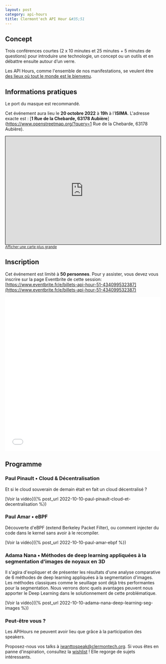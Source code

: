 ```yaml
---
layout: post
category: api-hours
title: Clermont'ech API Hour &#35;51
---
```


## Concept

Trois conférences courtes (2 x 10 minutes et 25 minutes + 5 minutes de questions)
pour introduire une technologie, un concept ou un outils et en débattre ensuite
autour d’un verre.

Les API Hours, comme l'ensemble de nos manifestations, se veulent être [des
lieux où tout le monde est le bienvenu](/code-of-conduct.html).


## Informations pratiques

Le port du masque est recommandé.

Cet événement aura lieu le **20 octobre 2022** à **19h** à l'**ISIMA**. L'adresse
exacte est : [**1 Rue de la Chebarde, 63178 Aubière**](https://www.openstreetmap.org/?query=1 Rue de la Chebarde, 63178 Aubière).
<iframe width="100%" height="350" frameborder="0" scrolling="no" marginheight="0" marginwidth="0" src="https://www.openstreetmap.org/export/embed.html?bbox=3.1089243292808537%2C45.75827368335089%2C3.1134036183357243%2C45.76020674657018&amp;layer=mapnik" style="border: 1px solid black"></iframe><br/><small><a href="https://www.openstreetmap.org/#map=19/45.75924/3.11116">Afficher une carte plus grande</a></small>
<br/>

## Inscription

Cet événement est limité à **50 personnes**.  Pour y assister, vous devez vous
inscrire sur la page Eventbrite de cette session: [https://www.eventbrite.fr/e/billets-api-hour-51-434099532387](https://www.eventbrite.fr/e/billets-api-hour-51-434099532387)

<iframe src="//eventbrite.fr/tickets-external?eid=434099532387&ref=etckt" frameborder="0" height="500" width="100%" vspace="0" hspace="0" marginheight="5" marginwidth="5" scrolling="auto" allowtransparency="true"></iframe>

<br/>

## Programme

### Paul Pinault • Cloud & Décentralisation

Et si le cloud souverain de demain était en fait un cloud décentralisé ?

[Voir la vidéo]({% post_url 2022-10-10-paul-pinault-cloud-et-decentralisation %})

### Paul Amar • eBPF

Découverte d'eBPF (extend Berkeley Packet Filter), ou comment injecter du code dans le kernel sans avoir à le recompiler.

[Voir la vidéo]({% post_url 2022-10-10-paul-amar-ebpf %})

### Adama Nana • Méthodes de deep learning appliquées à la segmentation d'images de noyaux en 3D

Il s'agira d'expliquer et de présenter les résultats d'une analyse comparative de 6 méthodes de deep learning appliquées à la segmentation d'images. Les méthodes classiques comme le seuillage sont déjà très performantes pour la segmentation. Nous verrons donc quels avantages peuvent nous apporter le Deep Learning dans le solutionnement de cette problématique.

[Voir la vidéo]({% post_url 2022-10-10-adama-nana-deep-learning-seg-images %})

### Peut-être vous ?

Les APIHours ne peuvent avoir lieu que grâce à la participation des speakers.

Proposez-nous vos talks à [iwanttospeak@clermontech.org](mailto:iwanttospeak@clermontech.org). Si vous êtes en panne d'inspiration, consultez la [wishlist](/api-hours/wishlist.html) ! Elle regorge de sujets intéressants.

